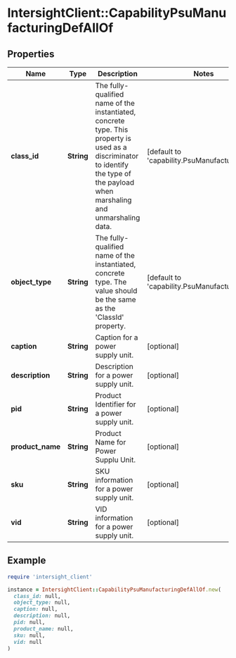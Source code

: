# IntersightClient::CapabilityPsuManufacturingDefAllOf

## Properties

| Name | Type | Description | Notes |
| ---- | ---- | ----------- | ----- |
| **class_id** | **String** | The fully-qualified name of the instantiated, concrete type. This property is used as a discriminator to identify the type of the payload when marshaling and unmarshaling data. | [default to &#39;capability.PsuManufacturingDef&#39;] |
| **object_type** | **String** | The fully-qualified name of the instantiated, concrete type. The value should be the same as the &#39;ClassId&#39; property. | [default to &#39;capability.PsuManufacturingDef&#39;] |
| **caption** | **String** | Caption for a power supply unit. | [optional] |
| **description** | **String** | Description for a power supply unit. | [optional] |
| **pid** | **String** | Product Identifier for a power supply unit. | [optional] |
| **product_name** | **String** | Product Name for Power Supplu Unit. | [optional] |
| **sku** | **String** | SKU information for a power supply unit. | [optional] |
| **vid** | **String** | VID information for a power supply unit. | [optional] |

## Example

```ruby
require 'intersight_client'

instance = IntersightClient::CapabilityPsuManufacturingDefAllOf.new(
  class_id: null,
  object_type: null,
  caption: null,
  description: null,
  pid: null,
  product_name: null,
  sku: null,
  vid: null
)
```

